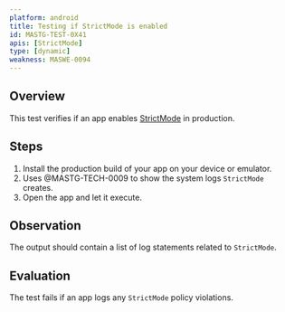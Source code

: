 ```yaml
---
platform: android
title: Testing if StrictMode is enabled
id: MASTG-TEST-0X41
apis: [StrictMode]
type: [dynamic]
weakness: MASWE-0094
---
```


## Overview

This test verifies if an app enables [StrictMode](../../../0x05i-Testing-Code-Quality-and-Build-Settings/#strictmode) in production.

## Steps

1. Install the production build of your app on your device or emulator.
2. Uses @MASTG-TECH-0009 to show the system logs `StrictMode` creates.
3. Open the app and let it execute.

## Observation

The output should contain a list of log statements related to `StrictMode`.

## Evaluation

The test fails if an app logs any `StrictMode` policy violations.
